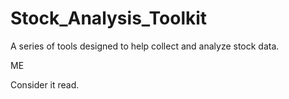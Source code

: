 # Stock_Analysis_Toolkit
A series of tools designed to help collect and analyze stock data.



ME

Consider it read.

